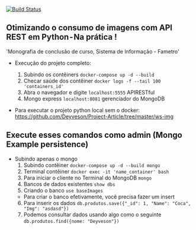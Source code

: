[![Build Status](https://travis-ci.org/Deyveson/Project-Article.svg?branch=master)](https://travis-ci.org/Deyveson/Project-Article)

## Otimizando o consumo de imagens com API REST em Python - Na prática !

'Monografia de conclusão de curso, Sistema de Informação - Fametro'

- Execução do projeto completo:
    1. Subindo os contêiners `docker-compose up -d --build` 
    2. Checar saúde dos contêiner `docker logs -f --tail 100 'containers_id'`
    3. Abra o navegador e digite `localhost:5555` APIRESTful
    4. Mongo express `localhost:8081` gerenciador do MongoDB

- Para executar o projeto python local sem o docker:
    https://github.com/Deyveson/Project-Article/tree/master/ws-img

## Execute esses comandos como admin (Mongo Example persistence)
- Subindo apenas o mongo
    1. Subindo contêiner `docker-compose up -d --build mongo` 
    2. Terminal contêiner `docker exec -it 'name_container' bash`
    3. Para iniciar o cliente no Terminal do MongoDB `mongo`
    4. Bancos de dados existentes `show dbs`
    5. Criando o banco `use baseImages`
    * Para criar o banco efetivamente, você precisa fazer um insert
    6. Para inserir os dados `db.produtos.save({"_id": 1, "Name": "Coca", "Img": "asdasd"})`
    7. Podemos consultar dados usando algo como o seguinte `db.produtos.find({nome: "Deyveson"})`
